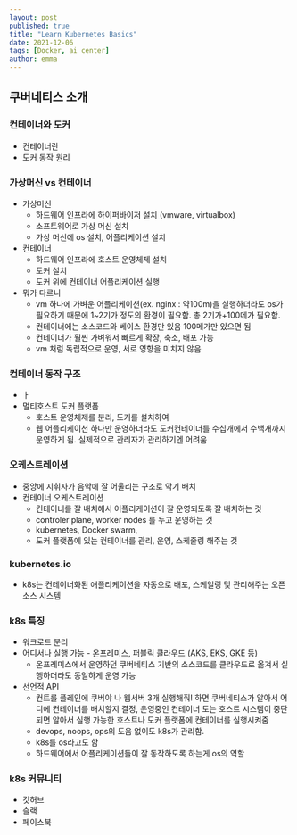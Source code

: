 ```yaml
---
layout: post
published: true
title: "Learn Kubernetes Basics"
date: 2021-12-06
tags: [Docker, ai center]
author: emma
---
```

## 쿠버네티스 소개
### 컨테이너와 도커 
- 컨테이너란
- 도커 동작 원리

### 가상머신 vs 컨테이너
- 가상머신
  - 하드웨어 인프라에 하이퍼바이저 설치 (vmware, virtualbox)
  - 소프트웨어로 가상 머신 설치
  - 가상 머신에 os 설치, 어플리케이션 설치
- 컨테이너
  - 하드웨어 인프라에 호스트 운영체제 설치
  - 도커 설치
  - 도커 위에 컨테이너 어플리케이션 실행
- 뭐가 다르니
  - vm 하나에 가벼운 어플리케이션(ex. nginx : 약100m)을 실행하더라도 os가 필요하기 때문에 1~2기가 정도의 환경이 필요함. 총 2기가+100메가 필요함.
  - 컨테이너에는 소스코드와 베이스 환경만 있음 100메가만 있으면 됨
  - 컨테이너가 훨씬 가벼워서 빠르게 확장, 축소, 배포 가능
  - vm 처럼 독립적으로 운영, 서로 영향을 미치지 않음
### 컨테이너 동작 구조
- ㅏ
- 멀티호스트 도커 플랫폼
  - 호스트 운영체제를 분리, 도커를 설치하여 
  - 웹 어플리케이션 하나만 운영하더라도 도커컨테이너를 수십개에서 수백개까지 운영하게 됨. 실제적으로 관리자가 관리하기엔 어려움
### 오케스트레이션
- 중앙에 지휘자가 음악에 잘 어울리는 구조로 악기 배치
- 컨테이너 오케스트레이션
  - 컨테이너를 잘 배치해서 어플리케이션이 잘 운영되도록 잘 배치하는 것
  - controler plane, worker nodes 를 두고 운영하는 것
  - kubernetes, Docker swarm, 
  - 도커 플랫폼에 있는 컨테이너를 관리, 운영, 스케줄링 해주는 것
### kubernetes.io
- k8s는 컨테이너화된 애플리케이션을 자동으로 배포, 스케일링 및 관리해주는 오픈소스 시스템
### k8s 특징
- 워크로드 분리
- 어디서나 실행 가능 - 온프레미스, 퍼블릭 클라우드 (AKS, EKS, GKE 등)
  - 온프레미스에서 운영하던 쿠버네티스 기반의 소스코드를 클라우드로 옮겨서 실행하더라도 동일하게 운영 가능
- 선언적 API
  - 컨트롤 플레인에 쿠버야 나 웹서버 3개 실행해줘! 하면 쿠버네티스가 알아서 어디에 컨테이너를 배치할지 결정, 운영중인 컨테이너 도는 호스트 시스템이 중단되면 알아서 실행 가능한 호스트나 도커 플랫폼에 컨테이너를 실행시켜줌
  - devops, noops, ops의 도움 없이도 k8s가 관리함.
  - k8s를 os라고도 함 
  - 하드웨어에서 어플리케이션들이 잘 동작하도록 하는게 os의 역할
### k8s 커뮤니티
- 깃허브
- 슬랙
- 페이스북